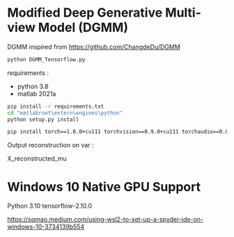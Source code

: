 # Modified Deep Generative Multi-view Model (DGMM) 
DGMM inspired from https://github.com/ChangdeDu/DGMM

```sh
python DGMM_Tensorflow.py
```

requirements :

* python 3.8
* matlab 2021a

```sh
pip install -r requirements.txt
cd "matlabroot\extern\engines\python"
python setup.py install

pip install torch==1.8.0+cu111 torchvision==0.9.0+cu111 torchaudio==0.8.0 -f https://download.pytorch.org/whl/torch_stable.html
```


Output reconstruction on var :

X_reconstructed_mu

# Windows 10 Native GPU Support
Python 3.10
tensorflow-2.10.0	

https://sqmao.medium.com/using-wsl2-to-set-up-a-spyder-ide-on-windows-10-3734139b554